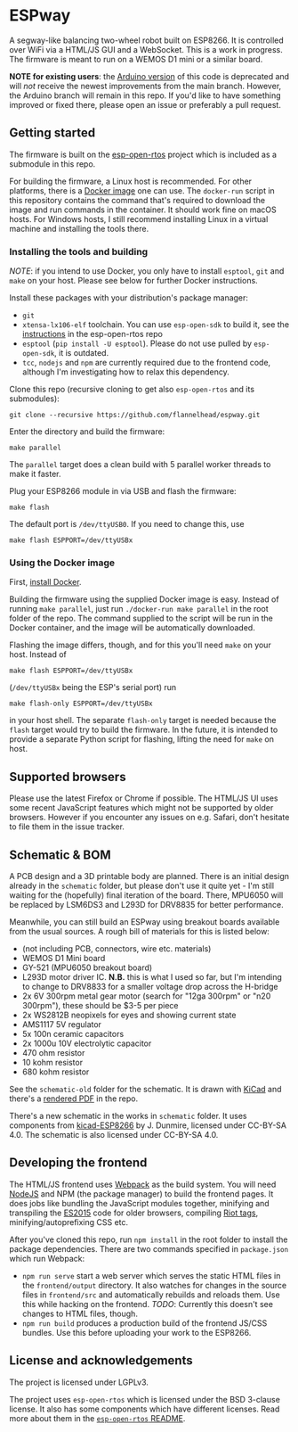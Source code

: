 # ESPway
A segway-like balancing two-wheel robot built on ESP8266. It is controlled over WiFi via a HTML/JS GUI and a WebSocket. This is a work in progress. The firmware is meant to run on a WEMOS D1 mini or a similar board.

**NOTE for existing users**: the [Arduino version](https://github.com/flannelhead/espway/tree/arduino) of this code is deprecated and will *not* receive the newest improvements from the main branch. However, the Arduino branch will remain in this repo. If you'd like to have something improved or fixed there, please open an issue or preferably a pull request.

## Getting started
The firmware is built on the [esp-open-rtos](https://github.com/SuperHouse/esp-open-rtos) project which is included as a submodule in this repo.

For building the firmware, a Linux host is recommended. For other platforms, there is a [Docker image](https://hub.docker.com/r/flannelhead/espway-toolchain/) one can use. The `docker-run` script in this repository contains the command that's required to download the image and run commands in the container. It should work fine on macOS hosts. For Windows hosts, I still recommend installing Linux in a virtual machine and installing the tools there.

### Installing the tools and building

*NOTE*: if you intend to use Docker, you only have to install `esptool`, `git` and `make` on your host. Please see below for further Docker instructions.

Install these packages with your distribution's package manager:
* `git`
* `xtensa-lx106-elf` toolchain. You can use `esp-open-sdk` to build it, see the [instructions](https://github.com/SuperHouse/esp-open-rtos/#quick-start) in the esp-open-rtos repo
* `esptool` (`pip install -U esptool`). Please do not use pulled by `esp-open-sdk`, it is outdated.
* `tcc`, `nodejs` and `npm` are currently required due to the frontend code, although I'm investigating how to relax this dependency.

Clone this repo (recursive cloning to get also `esp-open-rtos` and its submodules):
```
git clone --recursive https://github.com/flannelhead/espway.git
```
Enter the directory and build the firmware:
```
make parallel
```
The `parallel` target does a clean build with 5 parallel worker threads to make it faster.

Plug your ESP8266 module in via USB and flash the firmware:
```
make flash
```
The default port is `/dev/ttyUSB0`. If you need to change this, use
```
make flash ESPPORT=/dev/ttyUSBx
```

### Using the Docker image

First, [install Docker](https://www.docker.com/community-edition).

Building the firmware using the supplied Docker image is easy. Instead of running `make parallel`, just run `./docker-run make parallel` in the root folder of the repo. The command supplied to the script will be run in the Docker container, and the image will be automatically downloaded.

Flashing the image differs, though, and for this you'll need `make` on your host. Instead of
```
make flash ESPPORT=/dev/ttyUSBx
```
(`/dev/ttyUSBx` being the ESP's serial port) run
```
make flash-only ESPPORT=/dev/ttyUSBx
```
in your host shell. The separate `flash-only` target is needed because the `flash` target would try to build the firmware. In the future, it is intended to provide a separate Python script for flashing, lifting the need for `make` on host.

## Supported browsers
Please use the latest Firefox or Chrome if possible. The HTML/JS UI uses some
recent JavaScript features which might not be supported by older browsers. However if you encounter any issues on e.g. Safari, don't hesitate to file them in the issue tracker.

## Schematic & BOM

A PCB design and a 3D printable body are planned. There is an initial design already in the `schematic` folder, but please don't use it quite yet - I'm still waiting for the (hopefully) final iteration of the board. There, MPU6050 will be replaced by LSM6DS3 and L293D for DRV8835 for better performance.

Meanwhile, you can still build an ESPway using breakout boards available from the usual sources. A rough bill of materials for this is listed below:

* (not including PCB, connectors, wire etc. materials)
* WEMOS D1 Mini board
* GY-521 (MPU6050 breakout board)
* L293D motor driver IC. **N.B.** this is what I used so far, but I'm intending to change to DRV8833 for a smaller voltage drop across the H-bridge
* 2x 6V 300rpm metal gear motor (search for "12ga 300rpm" or "n20 300rpm"), these should be $3-5 per piece
* 2x WS2812B neopixels for eyes and showing current state
* AMS1117 5V regulator
* 5x 100n ceramic capacitors
* 2x 1000u 10V electrolytic capacitor
* 470 ohm resistor
* 10 kohm resistor
* 680 kohm resistor

See the `schematic-old` folder for the schematic. It is drawn with [KiCad](http://kicad-pcb.org/) and there's a [rendered PDF](https://github.com/flannelhead/espway/raw/master/schematic/espway.pdf) in the repo.

There's a new schematic in the works in `schematic` folder. It uses components
from [kicad-ESP8266](https://github.com/jdunmire/kicad-ESP8266) by J. Dunmire,
licensed under CC-BY-SA 4.0. The schematic is also licensed under CC-BY-SA 4.0.

## Developing the frontend
The HTML/JS frontend uses [Webpack](https://webpack.github.io/) as the build system. You will need [NodeJS](https://nodejs.org/en/) and NPM (the package manager) to build the frontend pages. It does jobs like bundling the JavaScript modules together, minifying and transpiling the [ES2015](https://babeljs.io/learn-es2015/) code for older browsers, compiling [Riot tags](http://riotjs.com/), minifying/autoprefixing CSS etc.

After you've cloned this repo, run `npm install` in the root folder to install the package dependencies. There are two commands specified in `package.json` which run Webpack:

* `npm run serve` start a web server which serves the static HTML files in the `frontend/output` directory. It also watches for changes in the source files in `frontend/src` and automatically rebuilds and reloads them. Use this while hacking on the frontend. *TODO*: Currently this doesn't see changes to HTML files, though.
* `npm run build` produces a production build of the frontend JS/CSS bundles. Use this before uploading your work to the ESP8266.

## License and acknowledgements
The project is licensed under LGPLv3.

The project uses `esp-open-rtos` which is licensed under the BSD 3-clause license. It also has some components which have different licenses. Read more about them in the [`esp-open-rtos` README](https://github.com/SuperHouse/esp-open-rtos/blob/master/README.md).
